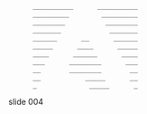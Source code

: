 

          __________      __________
          _________        _________
          ________          ________
          _______            _______
          ______      __      ______
          _____      ____      _____
          ____      ______      ____
          ___      ________      ___
          __       ________       __
          __           _____      __
          _             _____      _


















































































slide 004
